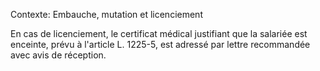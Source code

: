 Contexte: Embauche, mutation et licenciement

En cas de licenciement, le certificat médical justifiant que la salariée est enceinte, prévu à l'article L. 1225-5, est adressé par lettre recommandée avec avis de réception.